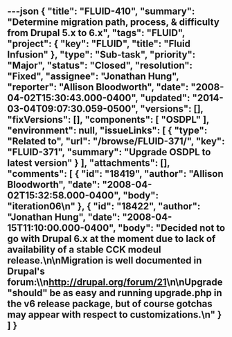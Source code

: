 ---json
{
  "title": "FLUID-410",
  "summary": "Determine migration path, process, & difficulty from Drupal 5.x to 6.x",
  "tags": "FLUID",
  "project": {
    "key": "FLUID",
    "title": "Fluid Infusion"
  },
  "type": "Sub-task",
  "priority": "Major",
  "status": "Closed",
  "resolution": "Fixed",
  "assignee": "Jonathan Hung",
  "reporter": "Allison Bloodworth",
  "date": "2008-04-02T15:30:43.000-0400",
  "updated": "2014-03-04T09:07:30.059-0500",
  "versions": [],
  "fixVersions": [],
  "components": [
    "OSDPL"
  ],
  "environment": null,
  "issueLinks": [
    {
      "type": "Related to",
      "url": "/browse/FLUID-371/",
      "key": "FLUID-371",
      "summary": "Upgrade OSDPL to latest version"
    }
  ],
  "attachments": [],
  "comments": [
    {
      "id": "18419",
      "author": "Allison Bloodworth",
      "date": "2008-04-02T15:32:58.000-0400",
      "body": "iteration06\n"
    },
    {
      "id": "18422",
      "author": "Jonathan Hung",
      "date": "2008-04-15T11:10:00.000-0400",
      "body": "Decided not to go with Drupal 6.x at the moment due to lack of availability of a stable CCK modeul release.\n\nMigration is well documented in Drupal's forum:\\\n<http://drupal.org/forum/21>\n\nUpgrade \"should\" be as easy and running upgrade.php in the v6 release package, but of course gotchas may appear with respect to customizations.\n"
    }
  ]
}
---

        